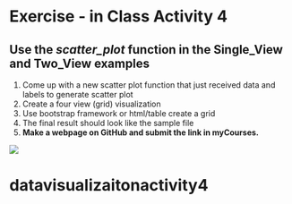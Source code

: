 # Exercise - in Class Activity 4

## Use the <i>scatter_plot</i> function in the Single_View and Two_View examples 

1. Come up with a new scatter plot function that just received data and labels to generate scatter plot
2. Create a four view (grid) visualization
3. Use bootstrap framework or html/table create a grid
4. The final result should look like the sample file
5. <b>Make a webpage on GitHub and submit the link in myCourses.</b>

<img src="https://raw.githubusercontent.com/umassdgithub/Fall2021-Week10-MultiView-part-1/main/Four_View/Scatter_4View.png?token=AQZIPUZ2NJMVGGH67VTJZDTBQKRCK"/>

 
# datavisualizaitonactivity4
